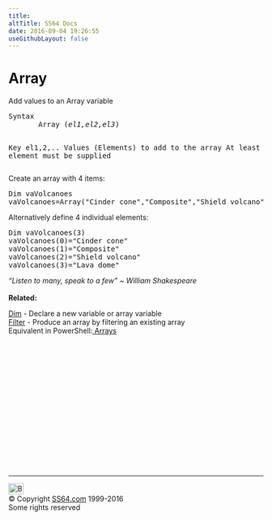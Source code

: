 ```yaml
---
title:
altTitle: SS64 Docs
date: 2016-09-04 19:26:55
useGithubLayout: false
---
```

<!-- #BeginLibraryItem "/Library/head_vb.lbi" --><!-- #EndLibraryItem --><h1>Array</h1> 
<p>Add values to an Array variable</p>
<pre>Syntax 
       Array (<i>el1,el2,el3</i>)

Key
   el1,2,..  Values (Elements) to add to the array
             At least one element must be supplied
</pre>
<p>Create an array with 4 items:</p>
<pre>Dim vaVolcanoes
vaVolcanoes=Array("Cinder cone","Composite","Shield volcano","Lava dome")
</pre>
<p>Alternatively define 4 individual elements:</p>
<pre>Dim vaVolcanoes(3)
vaVolcanoes(0)="Cinder cone"
vaVolcanoes(1)="Composite"
vaVolcanoes(2)="Shield volcano"
vaVolcanoes(3)="Lava dome"
</pre>
<p><i class="quote">“Listen to many, speak to a few” ~ William Shakespeare</i><br>
<b><br>
Related:</b></p>
<p>  <a href="dim.html">Dim</a> - Declare a new variable or array variable<br>
<a href="filter.html">Filter</a> - Produce an array by filtering an existing array<br>
Equivalent  in PowerShell:<a href="../ps/syntax-arrays.html"> Arrays</a></p><!-- #BeginLibraryItem "/Library/foot_vb.lbi" --><p>
<!-- VB300 -->
<ins class="adsbygoogle" style="display:inline-block;width:300px;height:250px" data-ad-client="ca-pub-6140977852749469" data-ad-slot="1683739502"></ins>
<script>
(adsbygoogle = window.adsbygoogle || []).push({});
</script></p>
<hr>
<div id="bl" class="footer"><a href="array.html#"><img src="../images/top.png" width="30" height="22" alt="Back to the Top"></a></div>
<div id="br" class="footer, tagline">© Copyright <a href="../index.html">SS64.com</a> 1999-2016<br>
Some rights reserved</div><!-- #EndLibraryItem -->

